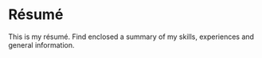 Résumé
======

This is my résumé. Find enclosed a summary of my skills, experiences and general information.
